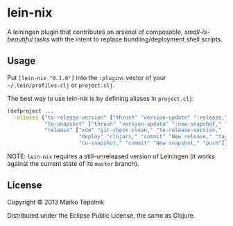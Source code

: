 # lein-nix

A leiningen plugin that contributes an arsenal of composable, *small-is-beautiful* tasks with the intent to replace bundling/deployment shell scripts.

## Usage

Put `[lein-nix "0.1.6"]` into the `:plugins` vector of your `~/.lein/profiles.clj` or `project.clj`.

The best way to use lein-nix is by defining aliases in `project.clj`:
```clojure
(defproject ...
  :aliases {"to-release-version" ["thrush" "version-update" ":release," "edit-version"]
            "to-snapshot" ["thrush" "version-update" ":new-snapshot," "edit-version"]
            "release" ["xdo" "git-check-clean," "to-release-version,"
                       "deploy" "clojars," "commit" "New release," "tag,"
                       "to-snapshot," "commit" "New snapshot," "push"]})
```
NOTE: `lein-nix` requires a still-unreleased version of Leiningen (it works against the current state of its `master` branch).

## License

Copyright © 2013 Marko Topolnik

Distributed under the Eclipse Public License, the same as Clojure.
